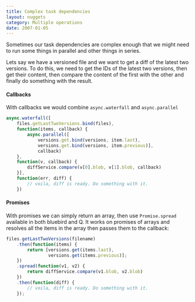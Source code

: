 ```yaml
---
title: Complex task dependencies
layout: nuggets
category: Multiple operations
date: 2007-01-05
---
```


Sometimes our task dependencies are complex enough that we might need to
run some things in parallel and other things in series.

Lets say we have a versioned file and we want to get a diff of the latest two 
versions. To do this, we need to get the IDs of the latest two versions, then 
get their content, then compare the content of the first with the other and
finally do something with the result.

#### Callbacks

With callbacks we would combine `async.waterfall` and `async.parallel`

```js
async.waterfall([
	files.getLastTwoVersions.bind(files),
	function(items, callback) {
		async.parallel([
			versions.get.bind(versions, item.last),
			versions.get.bind(versions, item.previous)],
			callback)
	}, 
	function(v, callback) {
		diffService.compare(v[0].blob, v[1].blob, callback)
	}], 
	function(err, diff) {
		// voila, diff is ready. Do something with it.
	})
```

#### Promises

With promises we can simply return an array, then use `Promise.spread` 
available in both bluebird and Q. It works on promises of arrays and resolves
all the items in the array then passes them to the callback:

```js
files.getLastTwoVersions(filename)
    .then(function(items) {
        return [versions.get(items.last), 
        	    versions.get(items.previous)];
    })
    .spread(function(v1, v2) { 
        return diffService.compare(v1.blob, v2.blob)
    })
    .then(function(diff) {
        // voila, diff is ready. Do something with it.
    });
```